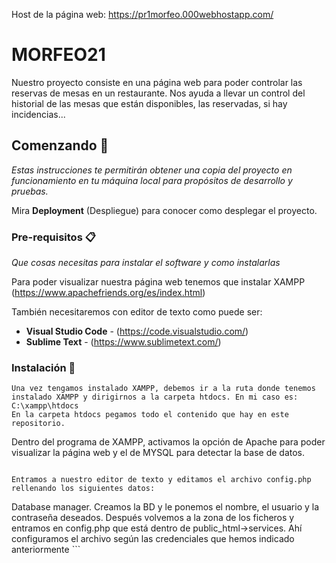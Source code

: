 Host de la página web: https://pr1morfeo.000webhostapp.com/

# MORFEO21

Nuestro proyecto consiste en una página web para poder controlar las reservas de mesas en un restaurante. Nos ayuda a llevar un control del historial de las mesas que están disponibles, las reservadas, si hay incidencias...

## Comenzando 🚀

_Estas instrucciones te permitirán obtener una copia del proyecto en funcionamiento en tu máquina local para propósitos de desarrollo y pruebas._

Mira **Deployment** (Despliegue) para conocer como desplegar el proyecto.


### Pre-requisitos 📋

_Que cosas necesitas para instalar el software y como instalarlas_

Para poder visualizar nuestra página web tenemos que instalar XAMPP (https://www.apachefriends.org/es/index.html)

También necesitaremos con editor de texto como puede ser:
* **Visual Studio Code** - (https://code.visualstudio.com/)
* **Sublime Text** - (https://www.sublimetext.com/)


### Instalación 🔧

```
Una vez tengamos instalado XAMPP, debemos ir a la ruta donde tenemos instalado XAMPP y dirigirnos a la carpeta htdocs. En mi caso es: C:\xampp\htdocs
En la carpeta htdocs pegamos todo el contenido que hay en este repositorio.

```
Dentro del programa de XAMPP, activamos la opción de Apache para poder visualizar la página web y el de MYSQL para detectar la base de datos.

```

Entramos a nuestro editor de texto y editamos el archivo config.php rellenando los siguientes datos:

```
<?php 
 define("SERVIDOR","XXXX");
 define("USUARIO","XXXX");
 define("PASSWORD","XXXX");
 define("BD","XXXX");
```

Abrimos nuestor navegador, y en la barra de navegación introducimos lo siguiente: localhost/PR1
Esto nos llevará a la página web
```

### Analice las pruebas end-to-end 🔩

_Explica que verifican estas pruebas y por qué_

```
Da un ejemplo
```

## Despliegue 📦

Para subir la página web a un host nos registraremos en 000webhost(https://www.000webhost.com/)

Una vez registrados, iniciaremos sesión y vamos a Create New Site.

Añadimos el nombre que queremos ponerle a nuestro dominio.

Después, en la zona de configuración de la página 

Una vez añadidos todos los archivos, tendremos que añadir la base de datos. Para eso, nos dirigimos a Tools->Database manager.

Creamos la BD y le ponemos el nombre, el usuario y la contraseña deseados.

Después volvemos a la zona de los ficheros y entramos en config.php que está dentro de public_html->services.

Ahí configuramos el archivo según las credenciales que hemos indicado anteriormente

```
<?php 
    //Definimos parametros de la bbdd
 define("SERVIDOR","XXXX");
 define("USUARIO","XXXX");
 define("PASSWORD","XXXX");
 define("BD","XXXX");
```


## Construido con 🛠️

* [PHP] (https://www.php.net/) - Lenguaje de programación
* [JS] - Para la validación de formularios
* [HTML & CSS] - Para el diseño y la forma del contenido 

## Contribuyendo 🖇️

Por favor lee el [CONTRIBUTING.md](https://gist.github.com/villanuevand/xxxxxx) para detalles de nuestro código de conducta, y el proceso para enviarnos pull requests.

## Wiki 📖

Puedes encontrar mucho más de cómo utilizar este proyecto en nuestra [Wiki](https://github.com/LauraFernandez18/PR1/wiki)

## Versionado 📌

Usamos [SemVer](http://semver.org/) para el versionado. Para todas las versiones disponibles, mira los [tags en este repositorio](https://github.com/tu/proyecto/tags).

## Autores ✒️

* **Marc Díaz** - *PHP y BD* - [marcdcc](https://github.com/marcdcc)
* **Gerard Gómez** - *PHP y BD* - [100007217](https://github.com/100007217)
* **Laura Fernández** - *PHP, JS y CSS* - [laurafernandez18](https://github.com/LauraFernandez18)

También puedes mirar la lista de todos los [contribuyentes](https://github.com/dannylarrea/MORFEO21/contributors) quíenes han participado en este proyecto. 


## Expresiones de Gratitud 🎁

* Agradecimientos a mis compañeros de proyecto por el gran trabajo en equipo
